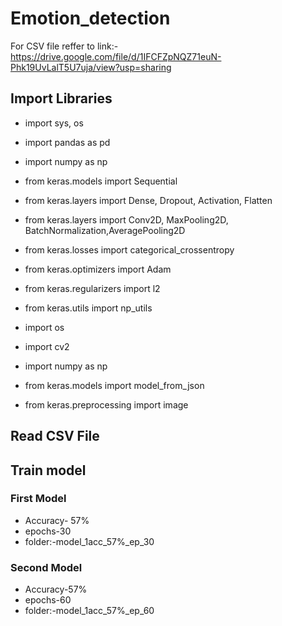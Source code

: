 # Emotion_detection
For CSV file reffer to link:- https://drive.google.com/file/d/1IFCFZpNQZ71euN-Phk19UvLalT5U7uja/view?usp=sharing
## Import Libraries
- import sys, os
- import pandas as pd
- import numpy as np

- from keras.models import Sequential
- from keras.layers import Dense, Dropout, Activation, Flatten
- from keras.layers import Conv2D, MaxPooling2D, BatchNormalization,AveragePooling2D
- from keras.losses import categorical_crossentropy
- from keras.optimizers import Adam
- from keras.regularizers import l2
- from keras.utils import np_utils

- import os 
- import cv2
- import numpy as np
- from keras.models import model_from_json
- from keras.preprocessing import image 
## Read CSV File
## Train model
### First Model
- Accuracy- 57%
- epochs-30
- folder:-model_1acc_57%_ep_30
### Second Model
- Accuracy-57%
- epochs-60
- folder:-model_1acc_57%_ep_60
